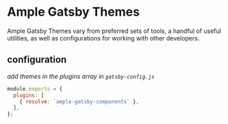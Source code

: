 # Ample Gatsby Themes

Ample Gatsby Themes vary from preferred sets of tools, a handful of useful utilities, as well as configurations for working with other developers.

## configuration
*add themes in the plugins array in `gatsby-config.js`*

```js
module.exports = {
  plugins: [
    { resolve: `ample-gatsby-components` },
  ],
};
```

